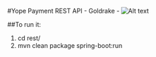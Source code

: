 #Yope Payment REST API - Goldrake -
![Alt text](https://upload.wikimedia.org/wikipedia/it/thumb/6/6a/Goldrake.png/280px-Goldrake.png?raw=true "Goldrake")

##To run it:
1. cd rest/
2. mvn clean package spring-boot:run